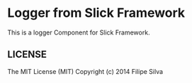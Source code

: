 Logger from Slick Framework
=======================================

This is a logger Component for Slick Framework.


LICENSE
-------
The MIT License (MIT) Copyright (c) 2014 Filipe Silva